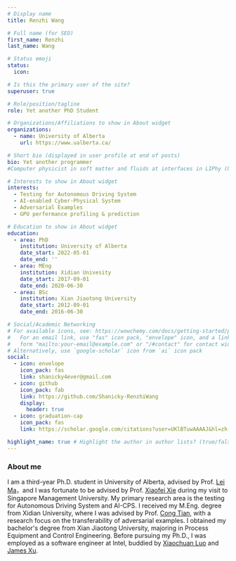 ```yaml
---
# Display name
title: Renzhi Wang

# Full name (for SEO)
first_name: Renzhi
last_name: Wang

# Status emoji
status:
  icon:

# Is this the primary user of the site?
superuser: true

# Role/position/tagline
role: Yet another PhD Student

# Organizations/Affiliations to show in About widget
organizations:
  - name: University of Alberta
    url: https://www.ualberta.ca/

# Short bio (displayed in user profile at end of posts)
bio: Yet another programmer
#Computer physicist in soft matter and fluids at interfaces in LIPhy (UGA, CNRS), in Grenoble, France.

# Interests to show in About widget
interests:
  - Testing for Autonomous Driving System
  - AI-enabled Cyber-Physical System
  - Adversarial Examples
  - GPU perfermance profiling & prediction

# Education to show in About widget
education:
  - area: PhD
    institution: University of Alberta
    date_start: 2022-05-01
    date_end: ''
  - area: MEng
    institution: Xidian Univesity
    date_start: 2017-09-01
    date_end: 2020-06-30
  - area: BSc
    institution: Xian Jiaotong University
    date_start: 2012-09-01
    date_end: 2016-06-30

# Social/Academic Networking
# For available icons, see: https://wowchemy.com/docs/getting-started/page-builder/#icons
#   For an email link, use "fas" icon pack, "envelope" icon, and a link in the
#   form "mailto:your-email@example.com" or "/#contact" for contact widget.
# Alternatively, use `google-scholar` icon from `ai` icon pack
social:
  - icon: envelope
    icon_pack: fas
    link: shanicky4ever@gmail.com
  - icon: github
    icon_pack: fab
    link: https://github.com/Shanicky-RenzhiWang
    display:
      header: true
  - icon: graduation-cap
    icon_pack: fas
    link: https://scholar.google.com/citations?user=UKlBTuwAAAAJ&hl=zh-CN

highlight_name: true # Highlight the author in author lists? (true/false)
---
```


### About me ##

I am a third-year Ph.D. student in University of Alberta, advised by Prof. [Lei Ma](https://www.malei.org/)，and I was fortunate to be advised by Prof. [Xiaofei Xie](https://xiaofeixie.bitbucket.io/) during my visit to Singapore Management University. My primary research area is the testing for Autonomous Driving System and AI-CPS. I received my M.Eng. degree from Xidian University, where I was advised by Prof. [Cong Tian](https://web.xidian.edu.cn/ctian/en/index.html), with a research focus on the transferability of adversarial examples. I obtained my bachelor's degree from Xian Jiaotong University, majoring in Process Equipment and Control Engineering. Before pursuing my Ph.D., I was employed as a software engineer at Intel, buddied by [Xiaochuan Luo](https://ieeexplore.ieee.org/author/37086934684) and [James Xu](https://www.linkedin.com/in/xu-james-834550a/).


